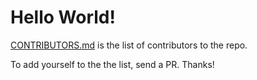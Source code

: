 # Hello World!
[CONTRIBUTORS.md](./CONTRIBUTORS.md) is the list of contributors to the repo.

To add yourself to the the list, send a PR.
Thanks!
